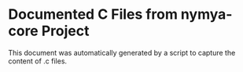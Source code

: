 # Documented C Files from nymya-core Project

This document was automatically generated by a script to capture the content of .c files.

